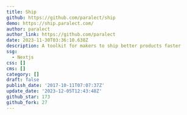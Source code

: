 ```yaml
---
title: Ship
github: https://github.com/paralect/ship
demo: https://ship.paralect.com/
author: paralect
author_link: https://github.com/paralect
date: 2023-11-30T03:36:10.638Z
description: A toolkit for makers to ship better products faster
ssg:
  - Nextjs
css: []
cms: []
category: []
draft: false
publish_date: '2017-10-11T07:07:37Z'
update_date: '2023-12-05T12:43:48Z'
github_star: 173
github_fork: 27
---
```

